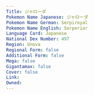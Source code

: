 ```yaml
---
﻿Title: ジャローダ
Pokemon Name Japanese: ジャローダ
Pokemon Name German: Serpiroyal
Pokemon Name English: Serperior
Language Card: Japanese
National Dex Number: 497
Region: Unova
Regional Form: false
Additional Form: false
Mega: false
Gigantamax: false
Cover: false
Link: 
Owned: 
---
```

